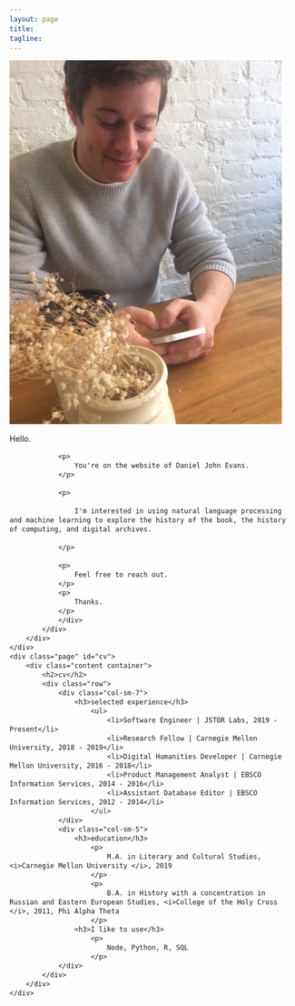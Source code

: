 ```yaml
---
layout: page
title:
tagline:
---
```


<div class="main">
    <div class="page" id="about">
        <div class="content container-fluid">
            <div class="row">
                <div class="col-sm-2">
                    <img class="img-circle" src="/assets/62612.jpeg" alt="danieljevans">
                </div>
                <div class="col-sm-6">
                <p>
                    Hello.
                </p>

                <p>
                    You're on the website of Daniel John Evans.
                </p>

                <p>

                    I'm interested in using natural language processing and machine learning to explore the history of the book, the history of computing, and digital archives.

                </p>

                <p>
                    Feel free to reach out.
                </p>
                <p>
                    Thanks.
                </p>
                </div>
            </div>
        </div>
    </div>
    <div class="page" id="cv">
        <div class="content container">
            <h2>cv</h2>
            <div class="row">
                <div class="col-sm-7">
                    <h3>selected experience</h3>
                        <ul>
                            <li>Software Engineer | JSTOR Labs, 2019 - Present</li>
                            <li>Research Fellow | Carnegie Mellon University, 2018 - 2019</li>
                            <li>Digital Humanities Developer | Carnegie Mellon University, 2016 - 2018</li>
                            <li>Product Management Analyst | EBSCO Information Services, 2014 - 2016</li>
                            <li>Assistant Database Editor | EBSCO Information Services, 2012 - 2014</li>
                        </ul>
                </div>
                <div class="col-sm-5">
                    <h3>education</h3>
                        <p>
                            M.A. in Literary and Cultural Studies, <i>Carnegie Mellon University </i>, 2019
                        </p>
                        <p>
                            B.A. in History with a concentration in Russian and Eastern European Studies, <i>College of the Holy Cross </i>, 2011, Phi Alpha Theta
                        </p>
                    <h3>I like to use</h3>
                        <p>
                            Node, Python, R, SQL
                        </p>
                </div>
            </div>
        </div>
    </div>

